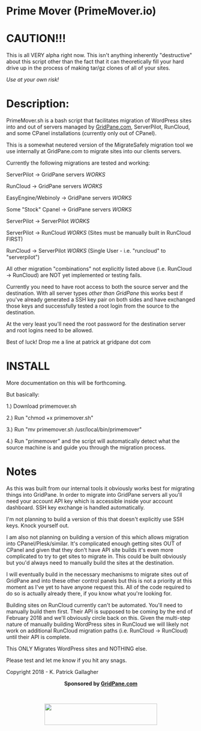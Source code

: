 # Prime Mover (PrimeMover.io) 

# CAUTION!!!

This is all VERY alpha right now. This isn't anything inherently "destructive" about this script other than the fact that it can theoretically fill your hard drive up in the process of making tar/gz clones of all of your sites. 

*Use at your own risk!*

# Description: 

PrimeMover.sh is a bash script that facilitates migration of WordPress sites into and out of servers managed by [GridPane.com](https://gridpane.com), ServerPilot, RunCloud, and some CPanel installations (currently only out of CPanel). 

This is a somewhat neutered version of the MigrateSafely migration tool we use internally at GridPane.com to migrate sites into our clients servers. 

Currently the following migrations are tested and working:

ServerPilot -> GridPane servers *WORKS*

RunCloud -> GridPane servers *WORKS*

EasyEngine/Webinoly -> GridPane servers *WORKS*

Some "Stock" Cpanel -> GridPane servers *WORKS*

ServerPilot -> ServerPilot *WORKS*

ServerPilot -> RunCloud *WORKS* (Sites must be manually built in RunCloud FIRST)

RunCloud -> ServerPilot *WORKS* (Single User - i.e. "runcloud" to "serverpilot")

All other migration "combinations" not explicitly listed above (i.e. RunCloud -> RunCloud) are NOT yet implemented or testing fails. 

Currently you need to have root access to both the source server and the destination. With all server types *other than GridPane* this works best if you've already generated a SSH key pair on both sides and have exchanged those keys and successfully tested a root login from the source to the destination. 

At the very least you'll need the root password for the destination server and root logins need to be allowed. 

Best of luck! Drop me a line at patrick at gridpane dot com

# INSTALL

More documentation on this will be forthcoming. 

But basically: 

1.) Download primemover.sh

2.) Run "chmod +x primemover.sh"

3.) Run "mv primemover.sh /usr/local/bin/primemover"

4.) Run "primemover" and the script will automatically detect what the source machine is and guide you through the migration process. 

# Notes

As this was built from our internal tools it obviously works best for migrating things into GridPane. In order to migrate into GridPane servers all you'll need your account API key which is accessible inside your account dashboard. SSH key exchange is handled automatically.

I'm not planning to build a version of this that doesn't explicitly use SSH keys. Knock yourself out.

I am also not planning on building a version of this which allows migration into CPanel/Plesk/similar. It's complicated enough getting sites OUT of CPanel and given that they don't have API site builds it's even more complicated to try to get sites to migrate in. This could be built obviously but you'd always need to manually build the sites at the destination. 

I will eventually build in the necessary mechanisms to migrate sites out of GridPane and into these other control panels but this is not a priority at this moment as I've yet to have anyone request this. All of the code required to do so is actually already there, if you know what you're looking for. 

Building sites on RunCloud currently can't be automated. You'll need to manually build them first. Their API is supposed to be coming by the end of February 2018 and we'll obviously circle back on this. Given the multi-step nature of manually building WordPress sites in RunCloud we will likely not work on additional RunCloud migration paths (i.e. RunCloud -> RunCloud) until their API is complete. 

This ONLY Migrates WordPress sites and NOTHING else. 

Please test and let me know if you hit any snags. 

Copyright 2018 - K. Patrick Gallagher

<p align="center"><strong>Sponsored by <a href="https://gridpane.com">GridPane.com</a></p><br>
<p align="center"><a href="https://gridpane.com"><img class="aligncenter" src="https://gridpane.com/wp-content/uploads/2018/02/gridpane-logo-spartan-300x57.png" alt="" width="300" height="57" /></a></p>
